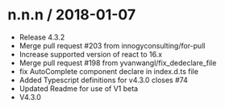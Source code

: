 
n.n.n / 2018-01-07
==================

  * Release 4.3.2
  * Merge pull request #203 from innogyconsulting/for-pull
  * Increase supported version of react to 16.x
  * Merge pull request #198 from yvanwangl/fix_dedeclare_file
  * fix AutoComplete component declare in index.d.ts file
  * Added Typescript definitions for v4.3.0 closes #74
  * Updated Readme for use of V1 beta
  * V4.3.0
